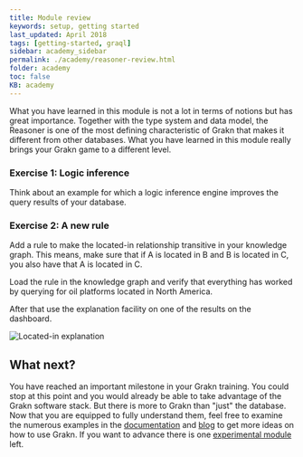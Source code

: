 ```yaml
---
title: Module review
keywords: setup, getting started
last_updated: April 2018
tags: [getting-started, graql]
sidebar: academy_sidebar
permalink: ./academy/reasoner-review.html
folder: academy
toc: false
KB: academy
---
```


What you have learned in this module is not a lot in terms of notions but has great importance. Together with the type system and data model, the Reasoner is one of the most defining characteristic of Grakn that makes it different from other databases. What you have learned in this module really brings your Grakn game to a different level.

### Exercise 1: Logic inference
Think about an example for which a logic inference engine improves the query results of your database.


### Exercise 2: A new rule
Add a rule to make the located-in relationship transitive in your knowledge graph. This means, make sure that if A is located in B and B is located in C, you also have that A is located in C.

Load the rule in the knowledge graph and verify that everything has worked by querying for oil platforms located in North America.

After that use the explanation facility on one of the results on the dashboard.

  ![Located-in explanation](/images/academy/5-reasoner/location-explanation.png)

## What next?
You have reached an important milestone in your Grakn training. You could stop at this point and you would already be able to take advantage of the Grakn software stack. But there is more to Grakn than "just" the database. Now that you are equipped to fully understand them, feel free to examine the numerous examples in the [documentation](../index.html) and [blog](https://blog.grakn.ai) to get more ideas on how to use Grakn. If you want to advance there is one [experimental module](./analytics-intro.html) left.

